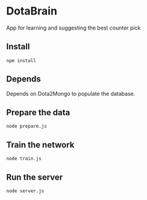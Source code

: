 # DotaBrain

App for learning and suggesting the best counter pick

## Install

```
npm install
```

## Depends

Depends on Dota2Mongo to populate the database.

## Prepare the data

```
node prepare.js
```

## Train the network

```
node train.js
```

## Run the server

```
node server.js
```

